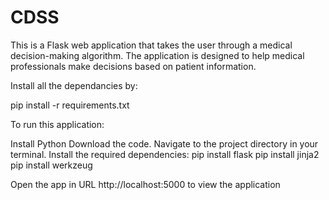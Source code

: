 # CDSS
This is a Flask web application that takes the user through a medical decision-making algorithm. The application is designed to help medical professionals make decisions based on patient information.

Install all the dependancies by:

pip install -r requirements.txt  

To run this application:  

Install Python
Download the code. 
Navigate to the project directory in your terminal. 
Install the required dependencies:
pip install 
flask pip install jinja2 
pip install werkzeug 

Open the app in URL http://localhost:5000 to view the application

